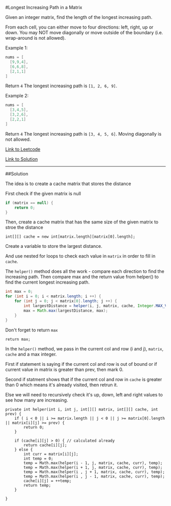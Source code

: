 #Longest Increasing Path in a Matrix

Given an integer matrix, find the length of the longest increasing path.

From each cell, you can either move to four directions: left, right, up or down. You may NOT move diagonally or move outside of the boundary (i.e. wrap-around is not allowed).

Example 1:

````java
nums = [
  [9,9,4],
  [6,6,8],
  [2,1,1]
]
````
Return `4`
The longest increasing path is `[1, 2, 6, 9]`.

Example 2:
````Java
nums = [
  [3,4,5],
  [3,2,6],
  [2,2,1]
]
````
Return `4`
The longest increasing path is `[3, 4, 5, 6]`. Moving diagonally is not allowed.


[Link to Leetcode](https://leetcode.com/problems/longest-increasing-path-in-a-matrix/)

[Link to Solution](LongestIncreasingPath.java)

-------------------------------------------------------------------

##Solution

The idea is to create a cache matrix that stores the distance


First check if the given matrix is null
````Java
if (matrix == null) {
    return 0;
}      
````

Then, create a cache matrix that has the same size of the given matrix to stroe the distance

`int[][] cache = new int[matrix.length][matrix[0].length];`


Create a variable to store the largest distance.

And use nested for loops to check each value in `matrix` in order to fill in `cache`.

The `helper()` method does all the work - compare each direction to find the increasing path.
Then compare max and the return value from helper() to find the current longest increasing path.
````Java
int max = 0;
for (int i = 0; i < matrix.length; i ++) {
    for (int j = 0; j < matrix[0].length; j ++) {
        int largestDistance = helper(i, j, matrix, cache, Integer.MAX_VALUE);
        max = Math.max(largestDistance, max);
    }
}
````

Don't forget to return `max`

`return max;`


In the `helper()` method, we pass in the current col and row (i and j), `matrix`, `cache` and a max integer.

First if statement is saying if the current col and row is out of bound or if current value in matrix is greater than prev,
then mark 0.

Second if statment shows that if the current col and row in `cache` is greater than 0 which means it's already visited, then retrun it.

Else we will need to recursively check it's up, down, left and right values to see how many are increasing.
````
private int helper(int i, int j, int[][] matrix, int[][] cache, int prev) {
    if ( i < 0 || i >= matrix.length || j < 0 || j >= matrix[0].length || matrix[i][j] >= prev) {
        return 0;
    }
    
    if (cache[i][j] > 0) { // calculated already
        return cache[i][j];
    } else {
        int curr = matrix[i][j];
        int temp = 0;
        temp = Math.max(helper(i - 1, j, matrix, cache, curr), temp);
        temp = Math.max(helper(i + 1, j, matrix, cache, curr), temp);
        temp = Math.max(helper(i , j + 1, matrix, cache, curr), temp);
        temp = Math.max(helper(i , j - 1, matrix, cache, curr), temp);
        cache[i][j] = ++temp;
        return temp;
    }
    
}
````
